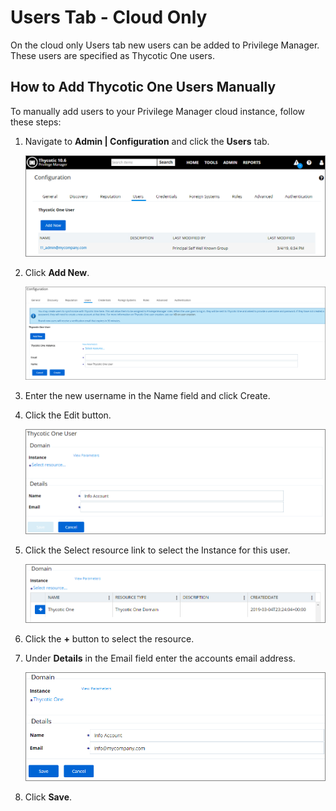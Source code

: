 [title]: # (Users Tab)
[tags]: # (admin,configuration)
[priority]: # (1)
# Users Tab - Cloud Only

On the cloud only Users tab new users can be added to Privilege Manager. These users are specified as Thycotic One users.

## How to Add Thycotic One Users Manually

To manually add users to your Privilege Manager cloud instance, follow these steps:

1. Navigate to __Admin | Configuration__ and click the __Users__ tab.

   ![Users tab](images/t1_add_user/t1_user.png)

2. Click __Add New__.

   ![Create user](images/t1_add_user/t1_user_create.png)

3. Enter the new username in the Name field and click Create.
4. Click the Edit button.

   ![Edit user](images/t1_add_user/t1_user_edit.png)

5. Click the Select resource link to select the Instance for this user.

   ![Add resource for user](images/t1_add_user/t1_user_edit_resource.png)

6. Click the __+__ button to select the resource.
7. Under __Details__ in the Email field enter the accounts email address.

   ![Add email address](images/t1_add_user/t1_user_edit_save.png)

8. Click __Save__.
